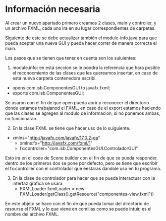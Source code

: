 # Información necesaria
Al crear un nuevo apartado primero creamos 2 clases, main y controller, y un archivo FXML, cada uno ira en su lugar correspondientes de carpetas.

Siguiente de este se debe actualizar también el module-info.java para que pueda aceptar una nueva GUI y pueda hacer correr de manera correcta el main.

Los pasos que se tienen que tener en cuenta son los suiuientes:
1.  module.info: en esta seccion se le pondra la referencia que hara posible el reconocmiento de las clases que les quereamos insertar, en caso de esta nueva carpteta contenedora escribi.
- opens com.isb.ComponentesGUI to javafx.fxml;
-  exports com.isb.ComponentesGUI;

Se usaron con el fin de que open pueda abrir y reconocer el directorio donde estamos trabajanod el FXML, en caso de el export estamos haciendo que las clases se agregen al modulo de informacion, si no ponemos ambas, no funcionaran. 

2. En la clase FXML se tiene que hacer uso de lo suiguiente.
- xmlns="http://javafx.com/javafx/17.0.2-ea"
   - xmlns:fx="http://javafx.com/fxml/1"
   - fx:controller="com.isb.ComponentesGUI.ControladorGUI"

Esto ira en el code de Scene builder con el fin de que se pueda responder, dentro de los primeros dos se pone por defecto, pero se tiene que escribir el fx:controller con el controlador que eestaras dandole uso en tu programa.

 3. En la clase de controlador para hacer que se pueda interactuar con la interfaz grafica se usara
    - FXMLLoader fxmlLoader = new FXMLLoader(getClass().getResource("componentes-view.fxml"))

 En este objeto se hace con el fin de que pueda tomar del directorio de resourse el FXML y lo que viene en comiilas como se puede intuir, es el nombre del archivo FXML.